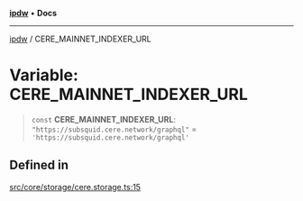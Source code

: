 [**ipdw**](../README.md) • **Docs**

***

[ipdw](../globals.md) / CERE\_MAINNET\_INDEXER\_URL

# Variable: CERE\_MAINNET\_INDEXER\_URL

> `const` **CERE\_MAINNET\_INDEXER\_URL**: `"https://subsquid.cere.network/graphql"` = `'https://subsquid.cere.network/graphql'`

## Defined in

[src/core/storage/cere.storage.ts:15](https://github.com/humandataincome/ipdw/blob/cffd44f47ee394d38eaa57c50e77342565775d5e/src/core/storage/cere.storage.ts#L15)
